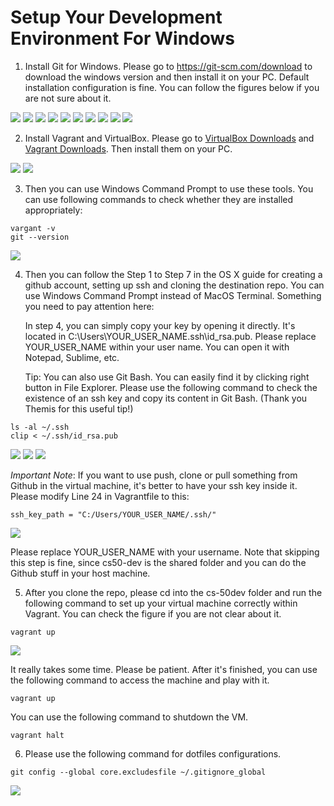 # Setup Your Development Environment For Windows

1. Install Git for Windows. Please go to https://git-scm.com/download to download the windows version and then install it on your PC. Default installation configuration is fine. You can follow the figures below if you are not sure about it.

<img src="./media/windows-git-1.png">

<img src="./media/windows-git-2.png">

<img src="./media/windows-git-3.png">

<img src="./media/windows-git-4.png">

<img src="./media/windows-git-5.png">

<img src="./media/windows-git-6.png">

<img src="./media/windows-git-7.png">

<img src="./media/windows-git-8.png">

<img src="./media/windows-git-9.png">

<img src="./media/windows-git-10.png">


2. Install Vagrant and VirtualBox. Please go to [VirtualBox Downloads](https://www.virtualbox.org/wiki/Downloads) and [Vagrant Downloads](https://www.vagrantup.com/downloads.html). Then install them on your PC.

<img src="./media/windows-virtualbox.png">

<img src="./media/windows-vagrant.png">


3. Then you can use Windows Command Prompt to use these tools. You can use following commands to check whether they are installed appropriately:
	
```
vargant -v
git --version

```

<img src="./media/windows-setup-check.png">


4. Then you can follow the Step 1 to Step 7 in the OS X guide for creating a github account, setting up ssh and cloning the destination repo. You can use Windows Command Prompt instead of MacOS Terminal. Something you need to pay attention here:


	In step 4, you can simply copy your key by opening it directly. It's located in C:\Users\YOUR_USER_NAME\.ssh\id_rsa.pub. Please replace YOUR_USER_NAME within your user name. You can open it with Notepad, Sublime, etc.

	Tip: You can also use Git Bash. You can easily find it by clicking right button in File Explorer. Please use the following command to check the existence of an ssh key and copy its content in Git Bash. (Thank you Themis for this useful tip!)

```
ls -al ~/.ssh
clip < ~/.ssh/id_rsa.pub
```

<img src="./media/windows-git-clone.png">

<img src="./media/windows-ssh-generate.png">

<img src="./media/windows-ssh-location.png">

*Important Note*: If you want to use push, clone or pull something from Github in the virtual machine, it's better to have your ssh key inside it. Please modify Line 24 in Vagrantfile to this:


```
ssh_key_path = "C:/Users/YOUR_USER_NAME/.ssh/"
```

<img src="./media/Windows-sshkey-send-in.png">

Please replace YOUR_USER_NAME with your username. Note that skipping this step is fine, since cs50-dev is the shared folder and you can do the Github stuff in your host machine.


5. After you clone the repo, please cd into the cs-50dev folder and run the following command to set up your virtual machine correctly within Vagrant. You can check the figure if you are not clear about it.

```
vagrant up
```

<img src="./media/windows-vagrant-up.png">

It really takes some time. Please be patient. After it's finished, you can use the following command to access the machine and play with it.

```
vagrant up
```

You can use the following command to shutdown the VM.

```
vagrant halt
```


6. Please use the following command for dotfiles configurations.

```
git config --global core.excludesfile ~/.gitignore_global
```

<img src="./media/windows-dotfiles.png">